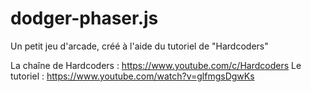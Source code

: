 # dodger-phaser.js
Un petit jeu d'arcade, créé à l'aide du tutoriel de "Hardcoders"

La chaîne de Hardcoders : https://www.youtube.com/c/Hardcoders
Le tutoriel : https://www.youtube.com/watch?v=glfmgsDgwKs

